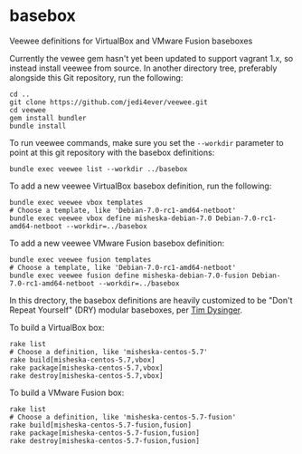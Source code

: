 basebox
=======

Veewee definitions for VirtualBox and VMware Fusion baseboxes

Currently the vewee gem hasn't yet been updated to support vagrant 1.x, so
instead install veewee from source.  In another directory tree, preferably
alongside this Git repository, run the following:

    cd ..
    git clone https://github.com/jedi4ever/veewee.git
    cd veewee
    gem install bundler
    bundle install

To run veewee commands, make sure you set the `--workdir` parameter to point
at this git repository with the basebox definitions:

    bundle exec veewee list --workdir ../basebox

To add a new veewee VirtualBox basebox definition, run the following:

    bundle exec veewee vbox templates
    # Choose a template, like 'Debian-7.0-rc1-amd64-netboot'
    bundle exec veewee vbox define misheska-debian-7.0 Debian-7.0-rc1-amd64-netboot --workdir=../basebox

To add a new veewee VMware Fusion basebox definition:

    bundle exec veewee fusion templates
    # Choose a template, like 'Debian-7.0-rc1-amd64-netboot'
    bundle exec veewee fusion define misheska-debian-7.0-fusion Debian-7.0-rc1-amd64-netboot --workdir=../basebox

In this drectory, the basebox definitions are heavily customized to be
"Don't Repeat Yourself" (DRY) modular baseboxes, per
[Tim Dysinger](https://github.com/dysinger/basebox).

To build a VirtualBox box:

    rake list
    # Choose a definition, like 'misheska-centos-5.7'
    rake build[misheska-centos-5.7,vbox]
    rake package[misheska-centos-5.7,vbox]
    rake destroy[misheska-centos-5.7,vbox] 

To build a VMware Fusion box:

    rake list
    # Choose a definition, like 'misheska-centos-5.7-fusion'
    rake build[misheska-centos-5.7-fusion,fusion]
    rake package[misheska-centos-5.7-fusion,fusion]
    rake destroy[misheska-centos-5.7-fusion,fusion]
